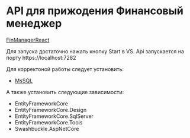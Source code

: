 # API для прижодения Финансовый менеджер

[FinManagerReact](https://github.com/MaximKortnev/FinManager)

Для запуска достаточно нажать кнопку Start в VS. 
Api запускается на порту https://localhost:7282

Для корректоной работы следует установить:
* [MsSQL](https://www.microsoft.com/en-us/sql-server/sql-server-downloads)

А также установить следующие зависимости:
* EntityFrameworkCore
* EntityFrameworkCore.Design
* EntityFrameworkCore.SqlServer
* EntityFrameworkCore.Tools
* Swashbuckle.AspNetCore
